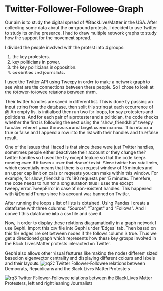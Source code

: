 # Twitter-Follower-Followee-Graph

Our aim is to study the digital spread of #BlackLivesMatter in the USA. After collecting some data about the on-ground protests, I decided to use Twitter to study its online presence.
I had to draw multiple network graphs to study how the support for the movement spread.

I divided the people involved with the protest into 4 groups: 
1. the key protesters.
2. key politicians in power.
3. the key politicians in opposition.
4. celebrities and journalists.
  
I used the Twitter API using Tweepy in order to make a network graph to see what are the connections between these people. So I chose to look at the follower-followee relations between them. 

Their twitter handles are saved in different list. This is done by passing an input string from the database, then split this string at each occurrence of @
An empty list is initialised then run two for loops, for say protesters and politicians. And for each pair of a protester and a politician, the code checks whether the first is following the next using the “show_friendship” tweepy function where I pass the source and target screen names.
This returns a true or false and I append a row into the list with their handles and true/false result.

One of the issues that I faced is that since these were just Twitter handles, sometimes people either deactivate their account or they change their twitter handles so I used the try except feature so that the code keeps running even if it faces a user that doesn't exist. Since twitter has rate limits, which essentially means that there is a request window of 15 minutes and an upper cap limit on calls or requests you can make within this window. For example, for show_friendship it’s 180 requests per 15 minutes. Therefore, the code needs to run for a long duration thus I used the except tweepy.error.TweepError in case of non-existent handles. This happened with @DonaldTrump since his account was banned on Twitter.

After running the loops a list of lists is obtained. Using Pandas I create a dataframe with three columns: "Source", "Target" and “Follows”. And I convert this dataframe into a csv file and save it.

Now, in order to display these relations diagramatically in a graph network I use Gephi.
Import this csv file into Gephi under 'Edges' tab. Then based on this file edges are set between nodes if the follows column is true. Thus we get a directioned graph which represents how these key groups involved in the Black Lives Matter protests interacted on Twitter.

Gephi also allows other visual features like making the nodes different sized based on eigenvector centrality and displaying different colours and labels and their layouts.
![rq22](https://user-images.githubusercontent.com/62093616/126904045-01341a80-bea1-4111-bf4b-72d6fa04e37f.png)
Twitter Follower-Followee relations between Democrats, Republicans and the Black Lives Matter Protesters


![rq3](https://user-images.githubusercontent.com/62093616/126904074-50f7ee6d-b680-4e16-9300-97d97dc504a0.png)
Twitter Follower-Followee relations between the Black Lives Matter Protesters, left and right leaning Journalists

